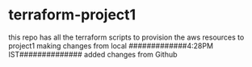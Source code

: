# terraform-project1
this repo has all the terraform scripts to provision the aws resources to project1
making changes from local
#############4:28PM IST##############
added changes from Github
